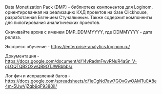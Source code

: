 Data Monetization Pack (DMP) - библиотека компонентов для Loginom, ориентированная на реализацию КХД проектов на базе Clickhouse, разработанная Евгением Стучалкиным. Также содержит компоненты для пилотирования аналитических проектов.

Скачивайте архив с именем DMP_DDMMYYYY, где DDMMYYYY - дата релиза.

Экспресс обучение - https://enterprise-analytics.loginom.ru/

Документация - https://docs.google.com/document/d/14vRadmFwvRNuR4aSn_V-qLOQTQB2O2wQB9OTJWBbbbs/

Лог фич и исправлений багов - https://docs.google.com/spreadsheets/d/1eCgNd7aw7GOvGwOAMTu0A8e4m-5UwVjZqb9qF9380iI/
